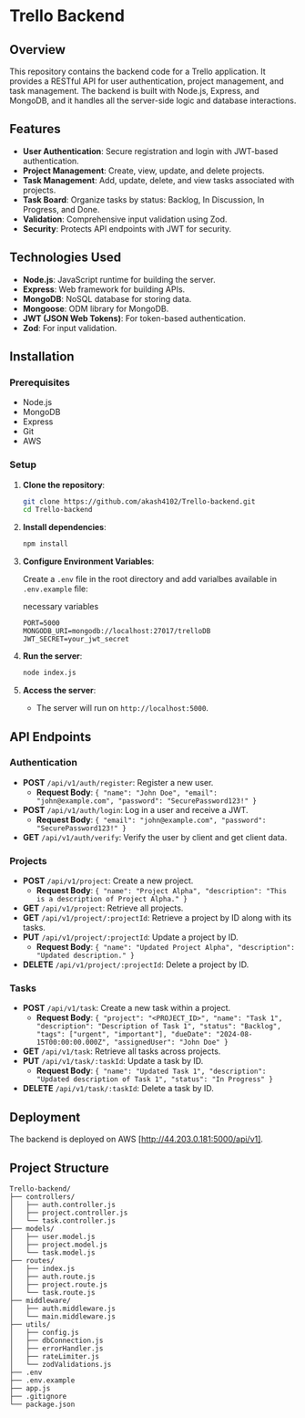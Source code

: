 
# Trello Backend

## Overview

This repository contains the backend code for a Trello application. It provides a RESTful API for user authentication, project management, and task management. The backend is built with Node.js, Express, and MongoDB, and it handles all the server-side logic and database interactions.

## Features

- **User Authentication**: Secure registration and login with JWT-based authentication.
- **Project Management**: Create, view, update, and delete projects.
- **Task Management**: Add, update, delete, and view tasks associated with projects.
- **Task Board**: Organize tasks by status: Backlog, In Discussion, In Progress, and Done.
- **Validation**: Comprehensive input validation using Zod.
- **Security**: Protects API endpoints with JWT for security.

## Technologies Used

- **Node.js**: JavaScript runtime for building the server.
- **Express**: Web framework for building APIs.
- **MongoDB**: NoSQL database for storing data.
- **Mongoose**: ODM library for MongoDB.
- **JWT (JSON Web Tokens)**: For token-based authentication.
- **Zod**: For input validation.

## Installation

### Prerequisites

- Node.js
- MongoDB
- Express
- Git
- AWS

### Setup

1. **Clone the repository**:
   ```bash
   git clone https://github.com/akash4102/Trello-backend.git
   cd Trello-backend
   ```

2. **Install dependencies**:
   ```bash
   npm install
   ```

3. **Configure Environment Variables**:

   Create a `.env` file in the root directory and add varialbes available in `.env.example` file:

   necessary variables
   ```
   PORT=5000
   MONGODB_URI=mongodb://localhost:27017/trelloDB
   JWT_SECRET=your_jwt_secret
   ```

4. **Run the server**:
   ```bash
   node index.js
   ```

5. **Access the server**:
   - The server will run on `http://localhost:5000`.

## API Endpoints

### Authentication

- **POST** `/api/v1/auth/register`: Register a new user.
  - **Request Body**: `{ "name": "John Doe", "email": "john@example.com", "password": "SecurePassword123!" }`
- **POST** `/api/v1/auth/login`: Log in a user and receive a JWT.
  - **Request Body**: `{ "email": "john@example.com", "password": "SecurePassword123!" }`
- **GET** `/api/v1/auth/verify`: Verify the user by client and get client data.

### Projects

- **POST** `/api/v1/project`: Create a new project.
  - **Request Body**: `{ "name": "Project Alpha", "description": "This is a description of Project Alpha." }`
- **GET** `/api/v1/project`: Retrieve all projects.
- **GET** `/api/v1/project/:projectId`: Retrieve a project by ID along with its tasks.
- **PUT** `/api/v1/project/:projectId`: Update a project by ID.
  - **Request Body**: `{ "name": "Updated Project Alpha", "description": "Updated description." }`
- **DELETE** `/api/v1/project/:projectId`: Delete a project by ID.

### Tasks

- **POST** `/api/v1/task`: Create a new task within a project.
  - **Request Body**: `{ "project": "<PROJECT_ID>", "name": "Task 1", "description": "Description of Task 1", "status": "Backlog", "tags": ["urgent", "important"], "dueDate": "2024-08-15T00:00:00.000Z", "assignedUser": "John Doe" }`
- **GET** `/api/v1/task`: Retrieve all tasks across projects.
- **PUT** `/api/v1/task/:taskId`: Update a task by ID.
  - **Request Body**: `{ "name": "Updated Task 1", "description": "Updated description of Task 1", "status": "In Progress" }`
- **DELETE** `/api/v1/task/:taskId`: Delete a task by ID.

## Deployment

The backend is deployed on AWS [http://44.203.0.181:5000/api/v1].

## Project Structure

```
Trello-backend/
├── controllers/
│   ├── auth.controller.js
│   ├── project.controller.js
│   └── task.controller.js
├── models/
│   ├── user.model.js
│   ├── project.model.js
│   └── task.model.js
├── routes/
│   ├── index.js
│   ├── auth.route.js
│   ├── project.route.js
│   └── task.route.js
├── middleware/
│   ├── auth.middleware.js
│   └── main.middleware.js
├── utils/
│   ├── config.js
│   ├── dbConnection.js
│   ├── errorHandler.js
│   ├── rateLimiter.js
│   └── zodValidations.js
├── .env
├── .env.example
├── app.js
├── .gitignore
└── package.json
```